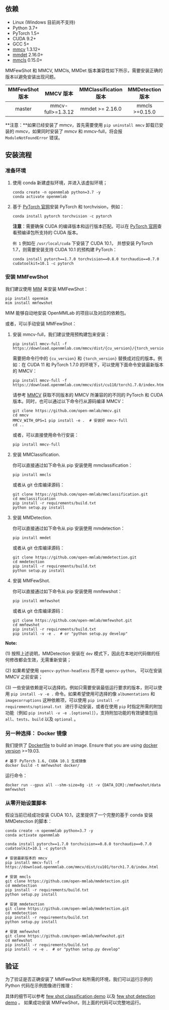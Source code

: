 ## 依赖

- Linux (Windows 目前尚不支持)
- Python 3.7+
- PyTorch 1.5+
- CUDA 9.2+
- GCC 5+
- [mmcv](https://mmcv.readthedocs.io/en/latest/#installation) 1.3.12+
- [mmdet](https://mmdet.readthedocs.io/en/latest/#installation) 2.16.0+
- [mmcls](https://mmcls.readthedocs.io/en/latest/#installation) 0.15.0+


MMFewShot 和 MMCV, MMCls, MMDet 版本兼容性如下所示，需要安装正确的版本以避免安装出现问题。

| MMFewShot 版本   |    MMCV 版本   |      MMClassification 版本     |      MMDetection 版本     |
|:-------------------:|:-----------------:|:---------------------------------:|:----------------------------:|
| master              | mmcv-full>=1.3.12 |      mmdet >= 2.16.0              |      mmcls >=0.15.0          |

**注意：**如果已经安装了 mmcv，首先需要使用 `pip uninstall mmcv` 卸载已安装的 mmcv，如果同时安装了 mmcv 和 mmcv-full，将会报 `ModuleNotFoundError` 错误。

## 安装流程

### 准备环境

1. 使用 conda 新建虚拟环境，并进入该虚拟环境；

    ```shell
    conda create -n openmmlab python=3.7 -y
    conda activate openmmlab
    ```

2. 基于 [PyTorch 官网](https://pytorch.org/)安装 PyTorch 和 torchvision，例如：

    ```shell
    conda install pytorch torchvision -c pytorch
    ```

   **注意**：需要确保 CUDA 的编译版本和运行版本匹配。可以在 [PyTorch 官网](https://pytorch.org/)查看预编译包所支持的 CUDA 版本。

   `例 1` 例如在 `/usr/local/cuda` 下安装了 CUDA 10.1， 并想安装 PyTorch 1.7，则需要安装支持 CUDA 10.1 的预构建 PyTorch：

    ```shell
    conda install pytorch==1.7.0 torchvision==0.8.0 torchaudio==0.7.0 cudatoolkit=10.1 -c pytorch
    ```


### 安装 MMFewShot

我们建议使用 [MIM](https://github.com/open-mmlab/mim) 来安装 MMFewShot：

``` shell
pip install openmim
mim install mmfewshot
```
MIM 能够自动地安装 OpenMMLab 的项目以及对应的依赖包。


或者，可以手动安装 MMFewShot：

1. 安装 mmcv-full，我们建议使用预构建包来安装：

    ```shell
    pip install mmcv-full -f https://download.openmmlab.com/mmcv/dist/{cu_version}/{torch_version}/index.html
    ```

    需要把命令行中的 `{cu_version}` 和 `{torch_version}` 替换成对应的版本。例如：在 CUDA 11 和 PyTorch 1.7.0 的环境下，可以使用下面命令安装最新版本的 MMCV：

    ```shell
    pip install mmcv-full -f https://download.openmmlab.com/mmcv/dist/cu110/torch1.7.0/index.html
    ```

    请参考 [MMCV](https://mmcv.readthedocs.io/en/latest/#installation) 获取不同版本的 MMCV 所兼容的的不同的 PyTorch 和 CUDA 版本。同时，也可以通过以下命令行从源码编译 MMCV：

    ```shell
    git clone https://github.com/open-mmlab/mmcv.git
    cd mmcv
    MMCV_WITH_OPS=1 pip install -e .  # 安装好 mmcv-full
    cd ..
    ```

    或者，可以直接使用命令行安装：

    ```shell
    pip install mmcv-full
    ```

2. 安装 MMClassification.

    你可以直接通过如下命令从 pip 安装使用 mmclassification：

    ```shell
    pip install mmcls
    ```

    或者从 git 仓库编译源码：

    ```shell
    git clone https://github.com/open-mmlab/mmclassification.git
    cd mmclassification
    pip install -r requirements/build.txt
    python setup.py install
    ```

3. 安装 MMDetection.

    你可以直接通过如下命令从 pip 安装使用 mmdetection：

    ```shell
    pip install mmdet
    ```

    或者从 git 仓库编译源码：

    ```shell
    git clone https://github.com/open-mmlab/mmdetection.git
    cd mmdetection
    pip install -r requirements/build.txt
    python setup.py install
    ```
4. 安装 MMFewShot.

    你可以直接通过如下命令从 pip 安装使用 mmfewshot：

    ```shell
    pip install mmfewshot
    ```

    或者从 git 仓库编译源码：

    ```shell
    git clone https://github.com/open-mmlab/mmfewshot.git
    cd mmfewshot
    pip install -r requirements/build.txt
    pip install -v -e .  # or "python setup.py develop"

**Note:**

(1) 按照上述说明，MMDetection 安装在 `dev` 模式下，因此在本地对代码做的任何修改都会生效，无需重新安装；

(2) 如果希望使用 `opencv-python-headless` 而不是 `opencv-python`， 可以在安装 MMCV 之前安装；

(3) 一些安装依赖是可以选择的。例如只需要安装最低运行要求的版本，则可以使用 `pip install -v -e .` 命令。如果希望使用可选择的像 `albumentations` 和 `imagecorruptions` 这种依赖项，可以使用 `pip install -r requirements/optional.txt ` 进行手动安装，或者在使用 `pip` 时指定所需的附加功能（例如 `pip install -v -e .[optional]`），支持附加功能的有效键值包括  `all`、`tests`、`build` 以及 `optional` 。


### 另一种选择： Docker 镜像

我们提供了 [Dockerfile](https://github.com/open-mmlab/mmfewshot/blob/master/docker/Dockerfile) to build an image. Ensure that you are using [docker version](https://docs.docker.com/engine/install/) >=19.03.

```shell
# 基于 PyTorch 1.6, CUDA 10.1 生成镜像
docker build -t mmfewshot docker/
```

运行命令：

```shell
docker run --gpus all --shm-size=8g -it -v {DATA_DIR}:/mmfewshot/data mmfewshot
```

### 从零开始设置脚本

假设当前已经成功安装 CUDA 10.1，这里提供了一个完整的基于 conda 安装 MMDetection 的脚本：

```shell
conda create -n openmmlab python=3.7 -y
conda activate openmmlab

conda install pytorch==1.7.0 torchvision==0.8.0 torchaudio==0.7.0 cudatoolkit=10.1 -c pytorch

# 安装最新版本的 mmcv
pip install mmcv-full -f https://download.openmmlab.com/mmcv/dist/cu101/torch1.7.0/index.html

# 安装 mmcls
git clone https://github.com/open-mmlab/mmdetection.git
cd mmdetection
pip install -r requirements/build.txt
python setup.py install

# 安装 mmdetection
git clone https://github.com/open-mmlab/mmdetection.git
cd mmdetection
pip install -r requirements/build.txt
python setup.py install

# 安装 mmfewshot
git clone https://github.com/open-mmlab/mmfewshot.git
cd mmfewshot
pip install -r requirements/build.txt
pip install -v -e .  # or "python setup.py develop"
```


## 验证

为了验证是否正确安装了 MMFewShot 和所需的环境，我们可以运行示例的 Python 代码在示例图像进行推理：

具体的细节可以参考 [few shot classification demo](https://github.com/open-mmlab/mmfewshot/demo/#Few-Shot-Classification-Demo)
以及 [few shot detection demo](https://github.com/open-mmlab/mmfewshot/demo/#Few-Shot-Detection-Demo) 。
如果成功安装 MMFewShot，则上面的代码可以完整地运行。
